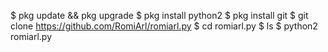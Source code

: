 $ pkg update && pkg upgrade
$ pkg install python2
$ pkg install git
$ git clone https://github.com/RomiArl/romiarl.py
$ cd romiarl.py
$ ls
$ python2 romiarl.py
